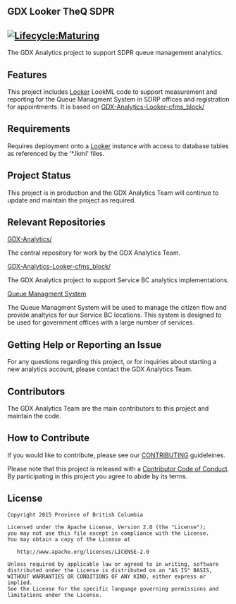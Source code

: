 ## GDX Looker TheQ SDPR
[![Lifecycle:Maturing](https://img.shields.io/badge/Lifecycle-Maturing-007EC6)](<Redirect-URL>)
---
The GDX Analytics project to support SDPR queue management analytics. 

## Features
 
This project includes [Looker](https://looker.com/) LookML code to support measurement and reporting for the Queue Managment System in SDRP offices and registration for appointments. It is based on [GDX-Analytics-Looker-cfms_block/](https://github.com/bcgov/GDX-Analytics-Looker-cfms_block/)
 
## Requirements
 
Requires deployment onto a [Looker](https://looker.com/) instance with access to database tables as referenced by the '*.lkml' files.
 
## Project Status
 
This project is in production and the GDX Analytics Team will continue to update and maintain the project as required.

## Relevant Repositories
[GDX-Analytics/](https://github.com/bcgov/GDX-Analytics/)

The central repository for work by the GDX Analytics Team.

[GDX-Analytics-Looker-cfms_block/](https://github.com/bcgov/GDX-Analytics-Looker-cfms_block/)

The GDX Analytics project to support Service BC analytics implementations. 

[Queue Managment System](https://github.com/bcgov/queue-management)

The Queue Managment System will be used to manage the citizen flow and provide analtyics for our Service BC locations. This system is designed to be used for government offices with a large number of services.

## Getting Help or Reporting an Issue
 
For any questions regarding this project, or for inquiries about starting a new analytics account, please contact the GDX Analytics Team.

## Contributors

The GDX Analytics Team are the main contributors to this project and maintain the code.

## How to Contribute

If you would like to contribute, please see our [CONTRIBUTING](CONTRIBUTING.md) guideleines.

Please note that this project is released with a [Contributor Code of Conduct](CODE_OF_CONDUCT.md). By participating in this project you agree to abide by its terms.

## License

```
Copyright 2015 Province of British Columbia

Licensed under the Apache License, Version 2.0 (the "License");
you may not use this file except in compliance with the License.
You may obtain a copy of the License at

   http://www.apache.org/licenses/LICENSE-2.0

Unless required by applicable law or agreed to in writing, software
distributed under the License is distributed on an "AS IS" BASIS,
WITHOUT WARRANTIES OR CONDITIONS OF ANY KIND, either express or implied.
See the License for the specific language governing permissions and limitations under the License.
```
